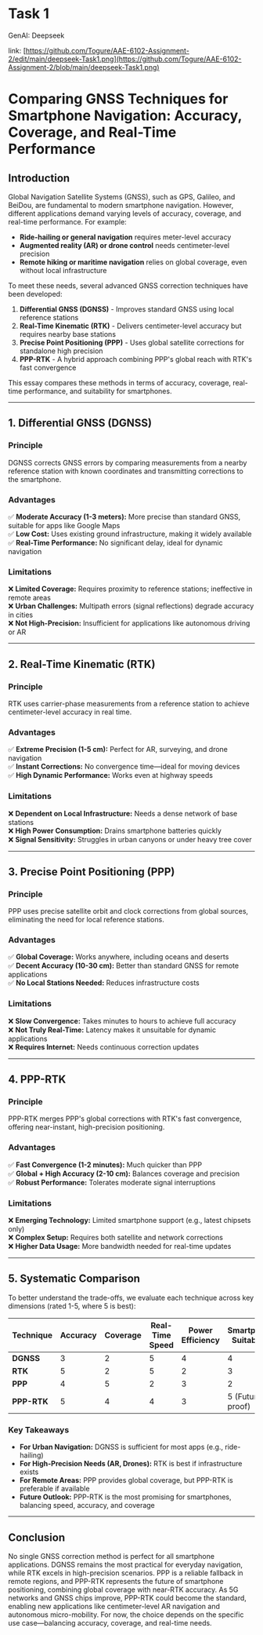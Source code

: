# Task 1
GenAI: Deepseek

link: [https://github.com/Togure/AAE-6102-Assignment-2/edit/main/deepseek-Task1.png](https://github.com/Togure/AAE-6102-Assignment-2/blob/main/deepseek-Task1.png)
# Comparing GNSS Techniques for Smartphone Navigation: Accuracy, Coverage, and Real-Time Performance

## Introduction
Global Navigation Satellite Systems (GNSS), such as GPS, Galileo, and BeiDou, are fundamental to modern smartphone navigation. However, different applications demand varying levels of accuracy, coverage, and real-time performance. For example:
- **Ride-hailing or general navigation** requires meter-level accuracy
- **Augmented reality (AR) or drone control** needs centimeter-level precision
- **Remote hiking or maritime navigation** relies on global coverage, even without local infrastructure

To meet these needs, several advanced GNSS correction techniques have been developed:
1. **Differential GNSS (DGNSS)** - Improves standard GNSS using local reference stations
2. **Real-Time Kinematic (RTK)** - Delivers centimeter-level accuracy but requires nearby base stations
3. **Precise Point Positioning (PPP)** - Uses global satellite corrections for standalone high precision
4. **PPP-RTK** - A hybrid approach combining PPP's global reach with RTK's fast convergence

This essay compares these methods in terms of accuracy, coverage, real-time performance, and suitability for smartphones.

---

## 1. Differential GNSS (DGNSS)

### Principle
DGNSS corrects GNSS errors by comparing measurements from a nearby reference station with known coordinates and transmitting corrections to the smartphone.

### Advantages
✅ **Moderate Accuracy (1-3 meters):** More precise than standard GNSS, suitable for apps like Google Maps  
✅ **Low Cost:** Uses existing ground infrastructure, making it widely available  
✅ **Real-Time Performance:** No significant delay, ideal for dynamic navigation  

### Limitations
❌ **Limited Coverage:** Requires proximity to reference stations; ineffective in remote areas  
❌ **Urban Challenges:** Multipath errors (signal reflections) degrade accuracy in cities  
❌ **Not High-Precision:** Insufficient for applications like autonomous driving or AR  

---

## 2. Real-Time Kinematic (RTK)

### Principle
RTK uses carrier-phase measurements from a reference station to achieve centimeter-level accuracy in real time.

### Advantages
✅ **Extreme Precision (1-5 cm):** Perfect for AR, surveying, and drone navigation  
✅ **Instant Corrections:** No convergence time—ideal for moving devices  
✅ **High Dynamic Performance:** Works even at highway speeds  

### Limitations
❌ **Dependent on Local Infrastructure:** Needs a dense network of base stations  
❌ **High Power Consumption:** Drains smartphone batteries quickly  
❌ **Signal Sensitivity:** Struggles in urban canyons or under heavy tree cover  

---

## 3. Precise Point Positioning (PPP)

### Principle
PPP uses precise satellite orbit and clock corrections from global sources, eliminating the need for local reference stations.

### Advantages
✅ **Global Coverage:** Works anywhere, including oceans and deserts  
✅ **Decent Accuracy (10-30 cm):** Better than standard GNSS for remote applications  
✅ **No Local Stations Needed:** Reduces infrastructure costs  

### Limitations
❌ **Slow Convergence:** Takes minutes to hours to achieve full accuracy  
❌ **Not Truly Real-Time:** Latency makes it unsuitable for dynamic applications  
❌ **Requires Internet:** Needs continuous correction updates  

---

## 4. PPP-RTK

### Principle
PPP-RTK merges PPP's global corrections with RTK's fast convergence, offering near-instant, high-precision positioning.

### Advantages
✅ **Fast Convergence (1-2 minutes):** Much quicker than PPP  
✅ **Global + High Accuracy (2-10 cm):** Balances coverage and precision  
✅ **Robust Performance:** Tolerates moderate signal interruptions  

### Limitations
❌ **Emerging Technology:** Limited smartphone support (e.g., latest chipsets only)  
❌ **Complex Setup:** Requires both satellite and network corrections  
❌ **Higher Data Usage:** More bandwidth needed for real-time updates  

---

## 5. Systematic Comparison

To better understand the trade-offs, we evaluate each technique across key dimensions (rated 1-5, where 5 is best):

| Technique  | Accuracy | Coverage | Real-Time Speed | Power Efficiency | Smartphone Suitability |
|------------|----------|----------|-----------------|------------------|------------------------|
| **DGNSS**  | 3        | 2        | 5               | 4                | 4                      |
| **RTK**    | 5        | 2        | 5               | 2                | 3                      |
| **PPP**    | 4        | 5        | 2               | 3                | 2                      |
| **PPP-RTK**| 5        | 4        | 4               | 3                | 5 (Future-proof)       |

### Key Takeaways
- **For Urban Navigation:** DGNSS is sufficient for most apps (e.g., ride-hailing)
- **For High-Precision Needs (AR, Drones):** RTK is best if infrastructure exists
- **For Remote Areas:** PPP provides global coverage, but PPP-RTK is preferable if available
- **Future Outlook:** PPP-RTK is the most promising for smartphones, balancing speed, accuracy, and coverage

---

## Conclusion
No single GNSS correction method is perfect for all smartphone applications. DGNSS remains the most practical for everyday navigation, while RTK excels in high-precision scenarios. PPP is a reliable fallback in remote regions, and PPP-RTK represents the future of smartphone positioning, combining global coverage with near-RTK accuracy. As 5G networks and GNSS chips improve, PPP-RTK could become the standard, enabling new applications like centimeter-level AR navigation and autonomous micro-mobility. For now, the choice depends on the specific use case—balancing accuracy, coverage, and real-time needs.
